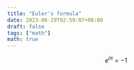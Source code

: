 ```yaml
---
title: "Euler's formula"
date: 2023-06-29T02:59:07+08:00
draft: false
tags: ["math"]
math: true
---
```


$$ e^{i \pi} = -1 $$
